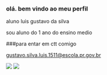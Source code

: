 ### olá. bem vindo ao meu perfil

aluno luis gustavo da silva

sou aluno do 1 ano do ensino medio

###para entar em ctt comigo

gustavo.silva.luis.1511@escola.pr.gov.br

![](https://images.app.goo.gl/yY8LpbtbfkKw7jEF8)
![](https://images.app.goo.gl/PsDWwsDcKF6WpeRa6)


